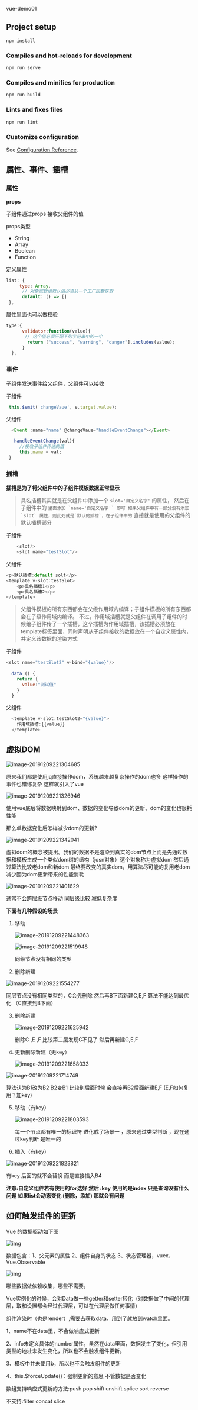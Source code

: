 vue-demo01

## Project setup
```
npm install
```

### Compiles and hot-reloads for development
```
npm run serve
```

### Compiles and minifies for production
```
npm run build
```

### Lints and fixes files
```
npm run lint
```

### Customize configuration
See [Configuration Reference](https://cli.vuejs.org/config/).

## 属性、事件、插槽

### 属性

**props**

子组件通过props 接收父组件的值

props类型

- String
- Array
- Boolean
- Function

定义属性

~~~javascript
list: {
     type: Array,
      // 对象或数组默认值必须从一个工厂函数获取
      default: () => []
 },
~~~

属性里面也可以做校验

~~~javascript
type:{
      validator:function(value){
       // 这个值必须匹配下列字符串中的一个
        return ["success", "warning", "danger"].includes(value);
      }
  },
~~~



### 事件

子组件发送事件给父组件，父组件可以接收

子组件

~~~javascript
 this.$emit('changeVaue', e.target.value);
~~~

父组件

~~~javascript
  <Event :name="name" @changeVaue="handleEventChange"></Event>

   handleEventChange(val){
     //接收子组件传递的值
     this.name = val;
 }
~~~

### 插槽

**插槽是为了将父组件中的子组件模板数据正常显示**



>具名插槽其实就是在父组件中添加一个 `slot='自定义名字'` 的属性，
> 然后在子组件中的 `` 里面添加 `name='自定义名字'` 即可
> 如果父组件中有一部分没有添加 `slot` 属性，则此处就是`默认的插槽`，在子组件中的 `` 直接就是使用的父组件的默认插槽部分

子组件

~~~javascript
    <slot/>
    <slot name="testSlot"/>
~~~

父组件

~~~javascript
<p>默认插槽:default solt</p>
<template v-slot:testSlot>
    <p>具名插槽1</p>
    <p>具名插槽2</p>
</template>
~~~





>
>
>父组件模板的所有东西都会在父级作用域内编译；子组件模板的所有东西都会在子级作用域内编译。
> 不过，作用域插槽就是父组件在调用子组件的时候给子组件传了一个插槽，这个插槽为作用域插槽，该插槽必须放在template标签里面，同时声明从子组件接收的数据放在一个自定义属性内，并定义该数据的渲染方式

子组件

~~~javascript
<slot name="testSlot2" v-bind="{value}"/>
    
  data () {
    return {
      value:"测试值"
    }
  }
~~~

父组件

~~~javascript
  <template v-slot:testSlot2="{value}">
  	作用域插槽:{{value}}
  </template>
~~~



## 虚拟DOM

![image-20191209221304685](https://github.com/titaniume/my-vue/blob/master/vue-demo01/img/image-20191209213027759.png)

原来我们都是使用jq直接操作dom，系统越来越复杂操作的dom也多 这样操作的事件也错综复杂 这样就引入了vue

![image-20191209221326946](C:\Users\huangrenfie\AppData\Roaming\Typora\typora-user-images\image-20191209221326946.png)

使用vue底层将数据映射到dom、数据的变化导致dom的更新、dom的变化也很耗性能

那么单数据变化后怎样减少dom的更新?

![image-20191209221342041](C:\Users\huangrenfie\AppData\Roaming\Typora\typora-user-images\image-20191209221342041.png)

虚拟dom的概念被提出。我们的数据不是渲染到真实的dom节点上而是先通过数据和模板生成一个类似dom树的结构（josn对象）这个对象称为虚拟dom 然后通过算法比较老dom和新dom 最终要改变的真实dom，用算法尽可能的复用老dom 减少因为dom更新带来的性能消耗

![image-20191209221401629](C:\Users\huangrenfie\AppData\Roaming\Typora\typora-user-images\image-20191209221401629.png)

通常不会跨层级节点移动 同层级比较 减低复杂度

**下面有几种假设的场景**

1. 移动

   ![image-20191209221448363](C:\Users\huangrenfie\AppData\Roaming\Typora\typora-user-images\image-20191209221448363.png)

   ![image-20191209221519948](C:\Users\huangrenfie\AppData\Roaming\Typora\typora-user-images\image-20191209221519948.png)

   同级节点没有相同的类型

2. 删除新建

![image-20191209221554277](C:\Users\huangrenfie\AppData\Roaming\Typora\typora-user-images\image-20191209221554277.png)

同层节点没有相同类型的，C会先删除 然后再B下面新建C,E,F 算法不能达到最优化 （C直接到B下面）

3. 删除新建

   ![image-20191209221625942](C:\Users\huangrenfie\AppData\Roaming\Typora\typora-user-images\image-20191209221625942.png)

   删除C ,E ,F 比较第二层发现C不见了 然后再新建G,E,F

4. 更新删除新建（无key）

   ![image-20191209221658033](C:\Users\huangrenfie\AppData\Roaming\Typora\typora-user-images\image-20191209221658033.png)

   

![image-20191209221714749](C:\Users\huangrenfie\AppData\Roaming\Typora\typora-user-images\image-20191209221714749.png)

算法认为B1改为B2 B2变B1 比较到后面时候 会直接再B2后面新建E,F (E,F如何复用？加key)

5. 移动（有key）

   ![image-20191209221803593](C:\Users\huangrenfie\AppData\Roaming\Typora\typora-user-images\image-20191209221803593.png)

   每一个节点都有唯一的标识符 进化成了场景一 ，原来通过类型判断 ，现在通过key判断 是唯一的

6. 插入（有key）

![image-20191209221823821](C:\Users\huangrenfie\AppData\Roaming\Typora\typora-user-images\image-20191209221823821.png)

有key 后面的就不会替换 而是直接插入B4

**注意:自定义组件若有使用的for选好 然后 :key 使用的是index 只是查询没有什么问题 如果list会动态变化 (删除，添加) 那就会有问题**



## 如何触发组件的更新

Vue 的数据驱动如下图

![img](https://upload-images.jianshu.io/upload_images/11092615-64b101bdf8b5e77e.png)

数据包含：1、父元素的属性 2、组件自身的状态 3、状态管理器，vuex、Vue.Observable

![img](https://upload-images.jianshu.io/upload_images/11092615-a68238df411616c1.png)

哪些数据做依赖收集，哪些不需要。

Vue实例化的时候，会对Data做一些getter和setter转化（对数据做了中间的代理层，取和设置都会经过代理层，可以在代理层做任何事情）

组件渲染时（也是render）,需要去获取data，用到了就放到watch里面。



1、name不在data里，不会做响应式更新

2、info未定义具体的number属性，虽然在data里面，数据发生了变化，但引用类型的地址未发生变化，所以也不会触发组件更新。

3、模板中并未使用b，所以也不会触发组件的更新

4、this.$forceUpdate()：强制更新的意思 不管数据是否变化

数组支持响应式更新的方法:push pop shift unshift splice sort reverse

不支持:filter  concat slice
